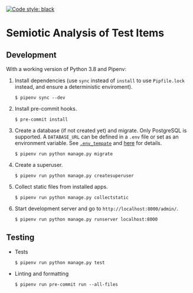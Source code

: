 [![Code style: black](https://img.shields.io/badge/code%20style-black-000000.svg)](https://github.com/psf/black)

# Semiotic Analysis of Test Items


## Development
With a working version of Python 3.8 and Pipenv:

1. Install dependencies (use `sync` instead of `install` to use `Pipfile.lock` instead, and ensure a deterministic enviroment).
	```
	$ pipenv sync --dev
	```

2. Install pre-commit hooks.
	```
	$ pre-commit install
	```

3. Create a database (if not created yet) and migrate.  Only PostgreSQL is supported.  A `DATABASE_URL` can be defined in a `.env` file or set as an environment variable. See [`.env_tempate`](.env_template) and [here](https://github.com/kennethreitz/dj-database-url#url-schema) for details.
	```
	$ pipenv run python manage.py migrate
	```

4. Create a superuser.
	```
	$ pipenv run python manage.py createsuperuser
	```

5. Collect static files from installed apps.
	```
	$ pipenv run python manage.py collectstatic
	```

6. Start development server and go to `http://localhost:8000/admin/`.
	```
	$ pipenv run python manage.py runserver localhost:8000
	```

## Testing
- Tests
	```
	$ pipenv run python manage.py test
	```

- Linting and formatting
	```
	$ pipenv run pre-commit run --all-files
	```

